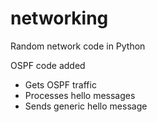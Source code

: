 # networking
Random network code in Python

OSPF code added
- Gets OSPF traffic
- Processes hello messages
- Sends generic hello message
